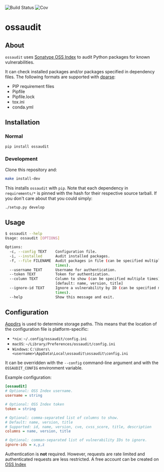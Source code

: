 ![Build Status](https://travis-ci.org/dyntopia/ossaudit.svg?branch=master)
![Cov](https://codecov.io/github/dyntopia/ossaudit/coverage.svg?branch=master)

# ossaudit

## About

`ossaudit` uses [Sonatype OSS Index][1] to audit Python packages for
known vulnerabilities.

It can check installed packages and/or packages specified in dependency
files.  The following formats are supported with [dparse][2]:

- PIP requirement files
- Pipfile
- Pipfile.lock
- tox.ini
- conda.yml


## Installation

### Normal

```sh
pip install ossaudit
```

### Development

Clone this repository and:

```sh
make install-dev
```

This installs `ossaudit` with `pip`.  Note that each dependency in
`requirements/*` is pinned with the hash for their respective source
tarball.  If you don't care about that you could simply:

```sh
./setup.py develop
```


## Usage

```sh
$ ossaudit --help
Usage: ossaudit [OPTIONS]

Options:
  -c, --config TEXT    Configuration file.
  -i, --installed      Audit installed packages.
  -f, --file FILENAME  Audit packages in file (can be specified multiple
                       times).
  --username TEXT      Username for authentication.
  --token TEXT         Token for authentication.
  --column TEXT        Column to show (can be specified multiple times).
                       [default: name, version, title]
  --ignore-id TEXT     Ignore a vulnerability by ID (can be specified multiple
                       times).
  --help               Show this message and exit.
```


## Configuration

[Appdirs][3] is used to determine storage paths.  This means that the
location of the configuration file is platform-specific:

- `*nix`: `~/.config/ossaudit/config.ini`
- `macOS`: `~/Library/Preferences/ossaudit/config.ini`
- `Windows`: `C:\Users\<username>\AppData\Local\ossaudit\ossaudit\config.ini`

It can be overridden with the `--config` command-line argument and with
the `OSSAUDIT_CONFIG` environment variable.

Example configuration:

```ini
[ossaudit]
# Optional: OSS Index username.
username = string

# Optional: OSS Index token
token = string

# Optional: comma-separated list of columns to show.
# Default: name, version, title
# Supported: id, name, version, cve, cvss_score, title, description
columns = name, version, title

# Optional: comman-separated list of vulnerability IDs to ignore.
ignore-ids = x,y,z
```

Authentication is **not** required.  However, requests are rate limited
and authenticated requests are less restricted.  A free account can be
created on [OSS Index][1]


[1]: https://ossindex.sonatype.org/
[2]: https://github.com/pyupio/dparse
[3]: https://github.com/ActiveState/appdirs
